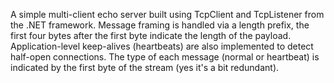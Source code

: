 A simple multi-client echo server built using TcpClient and TcpListener from the .NET framework.
Message framing is handled via a length prefix, the first four bytes after the first byte indicate the length of the payload. Application-level keep-alives (heartbeats) are also implemented to detect half-open connections.
The type of each message (normal or heartbeat) is indicated by the first byte of the stream (yes it's a bit redundant).
